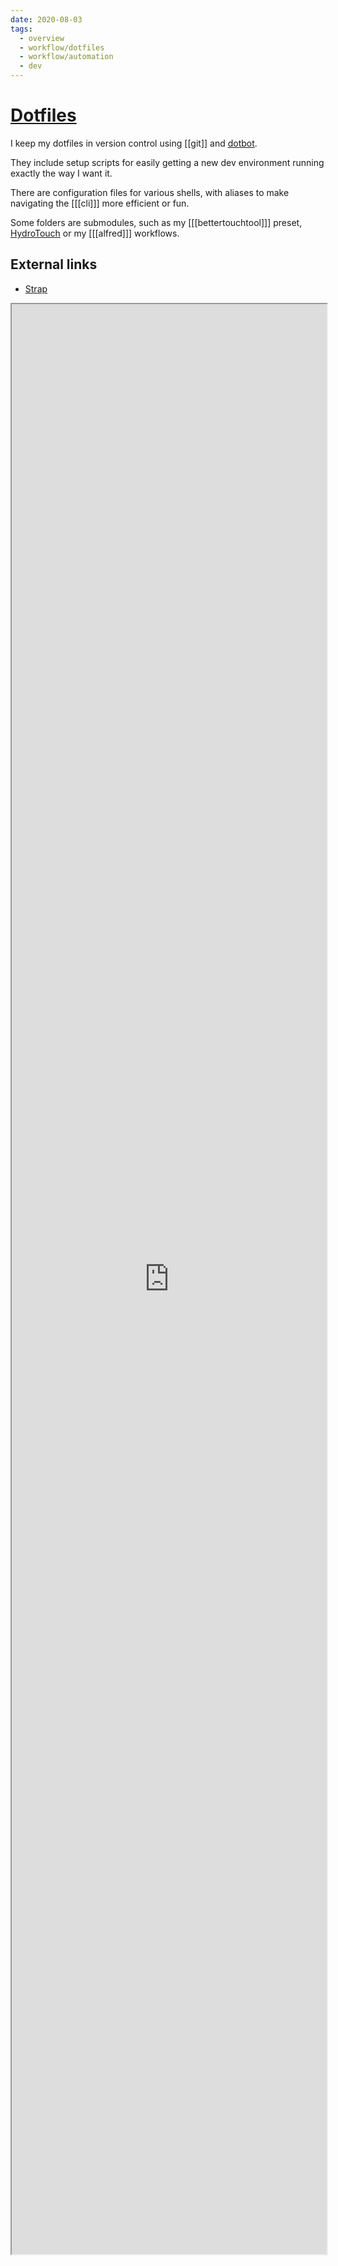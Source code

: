 ```yaml
---
date: 2020-08-03
tags:
  - overview
  - workflow/dotfiles
  - workflow/automation
  - dev
---
```


# [Dotfiles](https://github.com/dnnsmnstrr/dotfiles)

I keep my dotfiles in version control using [[git]] and [dotbot](https://github.com/anishathalye/dotbot).

They include setup scripts for easily getting a new dev environment running exactly the way I want it.

There are configuration files for various shells, with aliases to make navigating the [[[cli]]] more efficient or fun.

Some folders are submodules, such as my [[[bettertouchtool]]] preset, [HydroTouch](https://github.com/dnnsmnstrr/HydroTouch) or my [[[alfred]]] workflows.

## External links

- [Strap](https://macos-strap.herokuapp.com/)

<iframe width='100%' height='80%' src="https://muensterer.xyz/dotfiles" title="My dotfiles documentation"></iframe>
